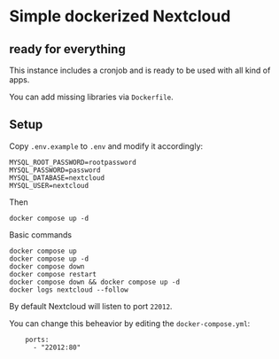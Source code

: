 # Simple dockerized Nextcloud
## ready for everything

This instance includes a cronjob and is ready to be used with all kind of apps.

You can add missing libraries via ``Dockerfile``.

## Setup

Copy ``.env.example`` to ``.env`` and modify it accordingly:

```
MYSQL_ROOT_PASSWORD=rootpassword
MYSQL_PASSWORD=password
MYSQL_DATABASE=nextcloud
MYSQL_USER=nextcloud
```

Then

```
docker compose up -d
```

Basic commands

```
docker compose up
docker compose up -d
docker compose down
docker compose restart
docker compose down && docker compose up -d
docker logs nextcloud --follow
```

By default Nextcloud will listen to port ``22012``.

You can change this beheavior by editing the ``docker-compose.yml``:

```
    ports:
      - "22012:80"
```
